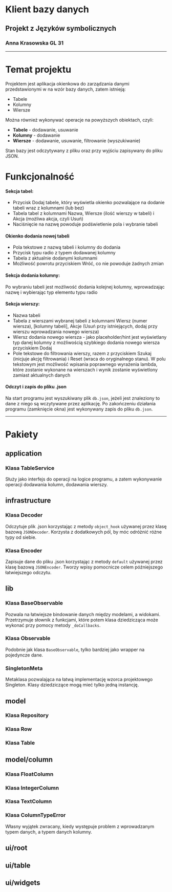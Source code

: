 # Klient bazy danych
## Projekt z Języków symbolicznych
### Anna Krasowska GL 31

---

# Temat projektu
Projektem jest aplikacja okienkowa do zarządzania danymi przedstawionymi w na wzór bazy danych, zatem istnieją:
* Tabele
* Kolumny
* Wiersze

Można również wykonywać operacje na powyższych obiektach, czyli:
* **Tabele** - dodawanie, usuwanie
* **Kolumny** - dodawanie
* **Wiersze** - dodawanie, usuwanie, filtrowanie (wyszukiwanie)

Stan bazy jest odczytywany z pliku oraz przy wyjściu zapisywany do pliku JSON.

# Funkcjonalność
#### Sekcja tabel:
* Przycisk Dodaj tabele, który wyświetla okienko pozwalające na dodanie tabeli wraz z kolumnami (lub bez)
* Tabela tabel z kolumnami Nazwa, Wiersze (ilość wierszy w tabeli) i Akcja (możliwa akcja, czyli Usuń)
* Naciśnięcie na nazwę powoduje podświetlenie pola i wybranie tabeli

#### Okienko dodania nowej tabeli
* Pola tekstowe z nazwą tabeli i kolumny do dodania
* Przycisk typu radio z typem dodawanej kolumny
* Tabela z aktualnie dodanymi kolumnami
* Możliwość powrotu przyciskiem Wróć, co nie powoduje żadnych zmian

#### Sekcja dodania kolumny:
Po wybraniu tabeli jest możliwość dodania kolejnej kolumny, wprowadzając nazwę i wybierając typ elementu typu radio

#### Sekcja wierszy:
* Nazwa tabeli
* Tabela z wierszami wybranej tabeli z kolumnami Wiersz (numer wiersza), [kolumny tabeli], Akcje (Usuń przy istniejących, dodaj przy wierszu wprowadzania nowego wiersza)
* Wiersz dodania nowego wiersza - jako placeholder/hint jest wyświetlany typ danej kolumny z możliwością szybkiego dodania nowego wiersza przyciskiem Dodaj
* Pole tekstowe do filtrowania wierszy, razem z przyciskiem Szukaj (inicjuje akcję filtrowania) i Reset (wraca do oryginalnego stanu). W polu tekstowym
jest możliwość wpisania poprawnego wyrażenia lambda, które zostanie wykonane na wierszach i wynik zostanie wyświetlony zamiast aktualnych danych
  
#### Odczyt i zapis do pliku .json
Na start programu jest wyszukiwany plik `db.json`, jeżeli jest znaleziony to dane z niego są wczytywane przez aplikację.
Po zakończeniu działania programu (zamknięcie okna) jest wykonywany zapis do pliku `db.json`.
  
---

# Pakiety
## application
### Klasa TableService
Służy jako interfejs do operacji na logice programu, a zatem wykonywanie operacji dodawania kolumn, dodawania wierszy.

## infrastructure
### Klasa Decoder
Odczytuje plik .json korzystając z metody `object_hook` używanej przez klasę bazową `JSONDecoder`. Korzysta z dodatkowych
pól, by móc odróżnić różne typy od siebie.

### Klasa Encoder
Zapisuje dane do pliku .json korzystając z metody `default` używanej przez klasę bazową `JSONEncoder`. Tworzy
wpisy pomocnicze celem późniejszego łatwiejszego odczytu.

## lib
### Klasa BaseObservable
Pozwala na łatwiejsze bindowanie danych między modelami, a widokami. Przetrzymuje słownik z funkcjami, które potem klasa
dziedzicząca może wykonać przy pomocy metody `_doCallbacks`.

### Klasa Observable
Podobnie jak klasa `BaseObservable`, tylko bardziej jako wrapper na pojedyncze dane.

### SingletonMeta
Metaklasa pozwalająca na łatwą implementację wzorca projektowego Singleton. Klasy dziedziczące mogą mieć tylko jedną
instancję.

## model

### Klasa Repository

### Klasa Row

### Klasa Table

## model/column

### Klasa FloatColumn

### Klasa IntegerColumn

### Klasa TextColumn

### Klasa ColumnTypeError
Własny wyjątek zwracany, kiedy występuje problem z wprowadzanym typem danych, a typem danych kolumny.

## ui/root

## ui/table

## ui/widgets
